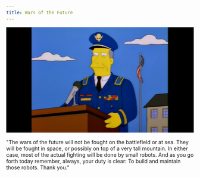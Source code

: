 ```yaml
---
title: Wars of the Future
---
```


[![](general.png)](https://youtu.be/oazwTDeqF54)

"The wars of the future will not be fought on the battlefield or at 
sea. They will be fought in space, or possibly on top of a very 
tall mountain. In either case, most of the actual fighting will be
done by small robots. And as you go forth today remember, always,
your duty  is clear: To build and maintain those robots. Thank you."
